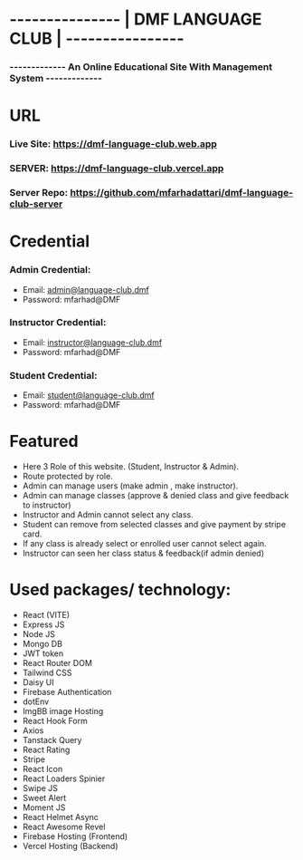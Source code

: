 # --------------- | DMF LANGUAGE CLUB | ----------------
### ------------- An Online Educational Site With Management System -------------
#
# URL
### Live Site: https://dmf-language-club.web.app
### SERVER: https://dmf-language-club.vercel.app
### Server Repo: https://github.com/mfarhadattari/dmf-language-club-server

# Credential

### Admin Credential:
- Email: admin@language-club.dmf
- Password: mfarhad@DMF

### Instructor Credential:
- Email: instructor@language-club.dmf
- Password: mfarhad@DMF

### Student Credential:
- Email: student@language-club.dmf
- Password: mfarhad@DMF


# Featured
- Here 3 Role of this website. (Student, Instructor & Admin).
- Route protected by role.
- Admin can manage users (make admin , make instructor).
- Admin can manage classes (approve & denied class and give feedback to instructor)
- Instructor and Admin cannot select any class.
- Student can remove from selected classes and give payment by stripe card.
- If any class is already select or enrolled user cannot select again.
- Instructor can seen her class status & feedback(if admin denied)

# Used packages/ technology:
- React (VITE)
- Express JS
- Node JS
- Mongo DB
- JWT token
- React Router DOM
- Tailwind CSS
- Daisy UI
- Firebase Authentication
- dotEnv
- ImgBB image Hosting
- React Hook Form
- Axios
- Tanstack Query
- React Rating
- Stripe
- React Icon
- React Loaders Spinier
- Swipe JS
- Sweet Alert
- Moment JS
- React Helmet Async
- React Awesome Revel
- Firebase Hosting (Frontend)
- Vercel Hosting (Backend)
